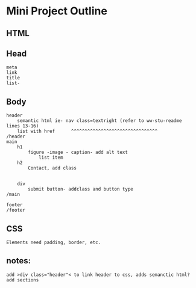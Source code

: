 # Mini Project Outline

## HTML

## Head
    meta
    link
    title
    list- 

## Body
    header
        semantic html ie- nav class=textright (refer to ww-stu-readme lines 13-16)
        list with href      ^^^^^^^^^^^^^^^^^^^^^^^^^^^^^^^^
    /header
    main
        h1
            figure -image - caption- add alt text
                list item
        h2 
            Contact, add class
        
            
        div
            submit button- addclass and button type
    /main

    footer
    /footer



## CSS

    Elements need padding, border, etc.

## notes:
    add >div class="header"< to link header to css, adds semanctic html?
    add sections